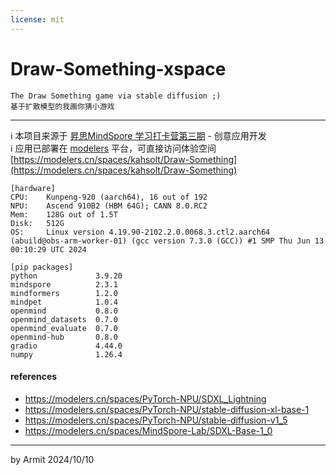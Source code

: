 ```yaml
---
license: mit
---
```


# Draw-Something-xspace

    The Draw Something game via stable diffusion ;)
    基于扩散模型的我画你猜小游戏

----

ℹ 本项目来源于 [昇思MindSpore 学习打卡营第三期](https://xihe.mindspore.cn/events/mindspore_clockin_3th) - 创意应用开发  
ℹ 应用已部署在 [modelers](https://modelers.cn/spaces) 平台，可直接访问体验空间 [https://modelers.cn/spaces/kahsolt/Draw-Something](https://modelers.cn/spaces/kahsolt/Draw-Something)  


```
[hardware]
CPU:    Kunpeng-920 (aarch64), 16 out of 192
NPU:    Ascend 910B2 (HBM 64G); CANN 8.0.RC2
Mem:    128G out of 1.5T
Disk:   512G
OS:     Linux version 4.19.90-2102.2.0.0068.3.ctl2.aarch64 (abuild@obs-arm-worker-01) (gcc version 7.3.0 (GCC)) #1 SMP Thu Jun 13 00:10:29 UTC 2024

[pip packages]
python             3.9.20
mindspore          2.3.1
mindformers        1.2.0
mindpet            1.0.4
openmind           0.8.0
openmind_datasets  0.7.0
openmind_evaluate  0.7.0
openmind-hub       0.8.0
gradio             4.44.0
numpy              1.26.4
```

#### references

- https://modelers.cn/spaces/PyTorch-NPU/SDXL_Lightning
- https://modelers.cn/spaces/PyTorch-NPU/stable-diffusion-xl-base-1
- https://modelers.cn/spaces/PyTorch-NPU/stable-diffusion-v1_5
- https://modelers.cn/spaces/MindSpore-Lab/SDXL-Base-1_0

----
by Armit
2024/10/10
